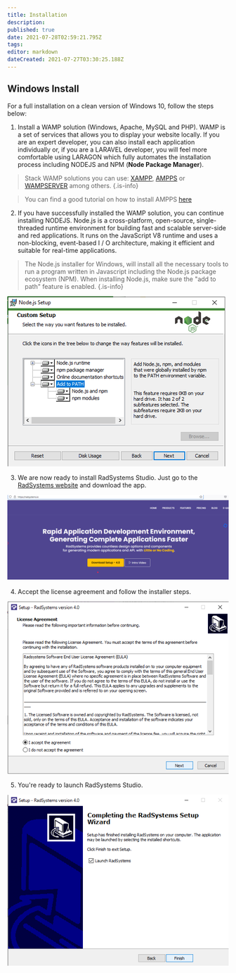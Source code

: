 ```yaml
---
title: Installation
description: 
published: true
date: 2021-07-28T02:59:21.795Z
tags: 
editor: markdown
dateCreated: 2021-07-27T03:30:25.188Z
---
```


## Windows Install
For a full installation on a clean version of Windows 10, follow the steps below:

1. Install a WAMP solution (Windows, Apache, MySQL and PHP). WAMP is a set of services that allows you to display your website locally. If you are an expert developer, you can also install each application individually or, if you are a LARAVEL developer, you will feel more comfortable using LARAGON which fully automates the installation process including NODEJS and NPM (**Node Package Manager**).
> Stack WAMP solutions you can use: [XAMPP](https://www.apachefriends.org/index.html), [AMPPS](https://ampps.com/) or [WAMPSERVER](https://www.wampserver.com/en/) among others.
{.is-info}

>You can find a good tutorial on how to install AMPPS [here](https://youtu.be/LGaVWKB3FDk)
2. If you have successfully installed the WAMP solution, you can continue installing NODEJS. Node.js is a cross-platform, open-source, single-threaded runtime environment for building fast and scalable server-side and red applications. It runs on the JavaScript V8 runtime and uses a non-blocking, event-based I / O architecture, making it efficient and suitable for real-time applications.
> The Node.js installer for Windows, will install all the necessary tools to run a program written in Javascript including the Node.js package ecosystem (NPM). When installing Node.js, make sure the "add to path" feature is enabled.
{.is-info}

![nodejs-add-path.png](/installation/nodejs-add-path.png)

3. We are now ready to install RadSystems Studio. Just go to the [RadSystems website](https://radsystems.io/) and download the app.

![download-setup.png](/installation/download-setup.png)

4. Accept the license agreement and follow the installer steps.

![accept-agreement.png](/installation/accept-agreement.png)

5. You're ready to launch RadSystems Studio.

![final-window-installer.png](/installation/final-window-installer.png)